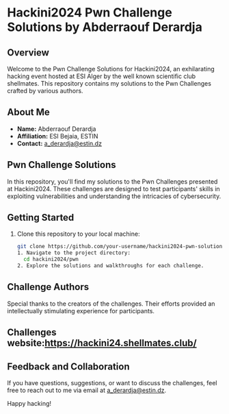 # Hackini2024 Pwn Challenge Solutions by Abderraouf Derardja

## Overview

Welcome to the Pwn Challenge Solutions for Hackini2024, an exhilarating hacking event hosted at ESI Alger by the well known scientific club shellmates. This repository contains my solutions to the Pwn Challenges crafted by various authors.

## About Me

- **Name:** Abderraouf Derardja
- **Affiliation:** ESI Bejaia, ESTIN
- **Contact:** [a_derardja@estin.dz](mailto:a_derardja@estin.dz)

## Pwn Challenge Solutions

In this repository, you'll find my solutions to the Pwn Challenges presented at Hackini2024. These challenges are designed to test participants' skills in exploiting vulnerabilities and understanding the intricacies of cybersecurity.

## Getting Started

1. Clone this repository to your local machine:

   ```bash
   git clone https://github.com/your-username/hackini2024-pwn-solutions.git
   1. Navigate to the project directory:
     cd hackini2024/pwn
   2. Explore the solutions and walkthroughs for each challenge.


## Challenge Authors
Special thanks to the creators of the challenges. Their efforts provided an intellectually stimulating experience for participants.

## Challenges website:https://hackini24.shellmates.club/

## Feedback and Collaboration
If you have questions, suggestions, or want to discuss the challenges, feel free to reach out to me via email at a_derardja@estin.dz.

Happy hacking!

